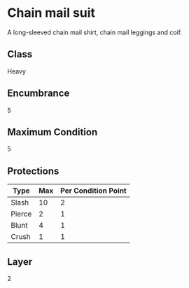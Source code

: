 # Chain mail suit
A long-sleeved chain mail shirt, chain mail leggings and coif. 

## Class
Heavy

## Encumbrance
5

## Maximum Condition
5

## Protections
| Type      | Max | Per Condition Point |
| --------- | -- | -- | 
| Slash     | 10 | 2  | 
| Pierce    | 2  | 1  | 
| Blunt     | 4  | 1  | 
| Crush     | 1  | 1  | 

## Layer 
2